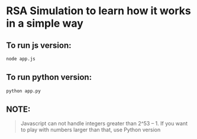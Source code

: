 # RSA Simulation to learn how it works in a simple way

## To run js version:
``` bash
node app.js
```

## To run python version:
``` bash
python app.py
```

## NOTE: 
> Javascript can not handle integers greater than 2^53 – 1. If you want to play with numbers larger than that, use Python version
